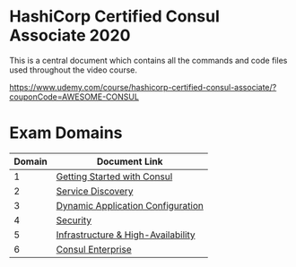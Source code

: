 # HashiCorp Certified Consul Associate 2020

This is a central document which contains all the commands and code files used throughout the video course.

https://www.udemy.com/course/hashicorp-certified-consul-associate/?couponCode=AWESOME-CONSUL

# Exam Domains

| Domain | Document Link |
| ------ | ------ |
| 1 | [Getting Started with Consul][PlDa] |
| 2 | [Service Discovery][PlDb] |
| 3 | [Dynamic Application Configuration][PlDc]
| 4 | [Security][PlDe] |
| 5 | [Infrastructure & High-Availability][PlDf] |
| 6 | [Consul Enterprise][PlDg] |


   [PlDa]: <https://github.com/zealvora/hashicorp-certified-consul/blob/main/domain-1-getting-started>
   [PlDb]: <https://github.com/zealvora/hashicorp-certified-consul/blob/main/domain-2-service-discovery>
   [PlDc]: <https://github.com/zealvora/hashicorp-certified-consul/blob/main/domain-3-dynamic-app-configs>
   [PlDe]: <https://github.com/zealvora/hashicorp-certified-consul/blob/main/domain-4-security>
   [PlDf]: <https://github.com/zealvora/hashicorp-certified-consul/blob/main/domain-5-high-availability>
   [PlDg]: <https://github.com/zealvora/hashicorp-certified-consul/blob/main/domain-6-consul-enterprise>
